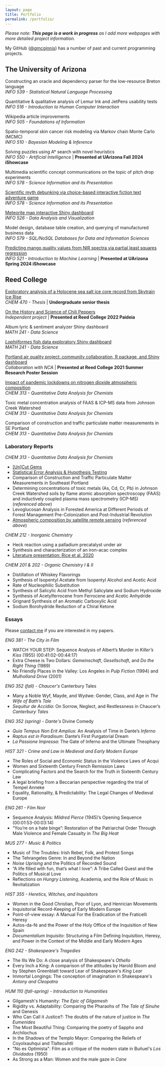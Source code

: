 ```yaml
---
layout: page
title: Portfolio
permalink: /portfolio/
---
```


<!-- ## Projects & Essays -->
<i>Please note: **This page is a work in progress** as I add more webpages with more detailed project information.</i>

My GitHub ([@gmcginnis](https://github.com/gmcginnis)) has a number of past and current programming projects.

## The University of Arizona

Constructing an oracle and dependency parser for the low-resource Breton language  
<i>INFO 539 - Statistical Natural Language Processing</i>

Quantitative & qualitative analysis of Lemur Ink and JetPens usability tests  
<i>INFO 516 - Introduction to Human Computer Interaction</i>

Wikipedia article improvements  
<i>INFO 505 - Foundations of Information</i>

Spatio-temporal skin cancer risk modeling via Markov chain Monte Carlo (MCMC)  
<i>INFO 510 - Bayesian Modeling & Inference</i>

Solving puzzles using A* search with novel heuristics  
<i>INFO 550 - Artificial Intelligence</i> | <b>Presented at UArizona Fall 2024 iShowcase</b>

Multimedia scientific concept communications on the topic of pitch drop experiments  
<i>INFO 578 - Science Information and its Presentation</i>

<a href = "/2024/12/16/scicommbat.html">Scientific myth debunking via choice-based interactive fiction text adventure game</a>  
<i>INFO 578 - Science Information and its Presentation</i>

<a href = "/2024/05/06/meteorites.html">Meteorite map interactive Shiny dashboard</a>  
<i>INFO 526 - Data Analysis and Visualization</i>

Model design, database table creation, and querying of manufactured business data  
<i>INFO 579 - SQL/NoSQL Databases for Data and Information Sciences</i>

<a href = "/2024/05/01/mangoes.html">Predicting mango quality values from NIR spectra via partial least squares regression</a>  
<i>INFO 521 - Introduction to Machine Learning</i> | <b>Presented at UArizona Spring 2024 iShowcase</b>


## Reed College

<!-- Exploratory analysis of a Holocene sea salt ice core record from Skytrain Ice Rise   -->
<a href = "/2022/04/28/ice-ice-baby.html">Exploratory analysis of a Holocene sea salt ice core record from Skytrain Ice Rise</a>  
<i>CHEM 470 - Thesis</i> | <b>Undergraduate senior thesis</b>

<a href = "/2022/01/20/paideia-peppers.html">On the History and Science of Chili Peppers</a>  
<i>Independent project</i> | <b>Presented at Reed College 2022 Paideia</b>

Album lyric & sentiment analyzer Shiny dashboard  
<i>MATH 241 - Data Science</i>

<!-- <i>Lophiiformes</i> fish data exploratory Shiny dashboard   -->
<a href = "/2021/04/09/fish-dash.html"><i>Lophiiformes</i> fish data exploratory Shiny dashboard</a>  
<i>MATH 241 - Data Science</i>

<!-- Portland air quality project: community collaboration, R package, and Shiny dashboard   -->
<a href = "/2021/09/03/stad-final.html">Portland air quality project: community collaboration, R package, and Shiny dashboard</a>  
<i>Collaboration with NCA</i> | <b>Presented at Reed College 2021 Summer Research Poster Session</b>

<!-- Impact of pandemic lockdowns on nitrogen dioxide atmospheric composition   -->
<a href = "/2020/12/06/city-no2.html">Impact of pandemic lockdowns on nitrogen dioxide atmospheric composition</a>  
<i>CHEM 313 - Quantitative Data Analysis for Chemists</i>

Toxic metal concentration analysis of FAAS & ICP-MS data from Johnson Creek Watershed  
<i>CHEM 313 - Quantitative Data Analysis for Chemists</i>

Comparison of construction and traffic particulate matter measurements in SE Portland  
<i>CHEM 313 - Quantitative Data Analysis for Chemists</i>



<!-- ### Reed College

### Undergraduate Senior Thesis
_Exploratory Analysis of a Holocene Sea Salt Ice Core Record from Skytrain Ice Rise, Antarctica_  
(<i>fall 2021 – spring 2022</i>)

### Paideia Class  
<a href="/2022/01/20/paideia-peppers.html">On the History and Science of Chili Peppers</a>    
(<i>December 2021 – January 2022</i>)  

## Data Visualization

My GitHub ([@gmcginnis](https://github.com/gmcginnis)) has a number of past and current programming projects.

### Spatio-temporal exploration of low-cost air quality monitors
View and install the <code>AirVizR</code> package [here](https://github.com/gmcginnis/AirVizR).  
Use the <code>AirVizViewR</code> dashboard via my shinyapps.io host [here](https://gmcginnis.shinyapps.io/airvizviewr/) or by local install [here](https://github.com/gmcginnis/AirVizViewR). -->

<!--
### Visualizing Album Lyrics
Learn more about the Shiny dashboard here.  
-->

<!-- ### Exploring _Lophiiformes_ fish data
Learn more about the <code>FishDash</code> Shiny dashboard <a href = "/2021/04/09/fish-dash.html">here</a>.  
Use the dashboard via my shinyapps.io host [here](https://gmcginnis.shinyapps.io/FishDash/) or by local install [here](https://github.com/gmcginnis/FishDash). -->

### Laboratory Reports

<!-- ### Chemistry -->
<!-- * <b>Quantitative Data Analysis</b> (fall 2020) -->
<i>CHEM 313 - Quantitative Data Analysis for Chemists</i>  
+ <a href = "/2020/09/11/gems.html">\[Un\]Cut Gems</a>
+ <a href = "/2020/09/18/stat-error.html">Statistical Error Analysis & Hypothesis Testing</a>
+ Comparison of Construction and Traffic Particulate Matter Measurements in Southeast Portland
+ Determining concentrations of toxic metals (As, Cd, Cr, Pb) in Johnson Creek Watershed soils by flame atomic absorption spectroscopy (FAAS) and inductively coupled plasma mass spectrometry (ICP-MS) (<i>referenced above</i>)
+ Levoglucosan Analysis in Forested America at Different Periods of Forest Management Pre-Colonization and Post-Industrial Revolution
+ <a href = "/2020/12/06/city-no2.html">Atmospheric composition by satellite remote sensing</a> (<i>referenced above</i>)
<!-- * <b>Inorganic</b> (spring 2020) -->

<i>CHEM 212 - Inorganic Chemistry</i>
+ Heck reaction using a palladium precatalyst under air
+ Synthesis and characterization of an iron-acac complex
+ <a href = "/2020/03/06/ichem-presentation.html">Literature presentation: Rice et al. 2020</a>
<!-- * <b>Organic</b> (fall 2019 – spring 2020) -->

<i>CHEM 201 & 202 - Organic Chemistry I & II</i>
+ Distillation of Whiskey Flavorings
+ Synthesis of Isopentyl Acetate from Isopentyl Alcohol and Acetic Acid
+ Rate of Nucleophilic Substitution
+ Synthesis of Salicylic Acid from Methyl Salicylate and Sodium Hydroxide
+ Synthesis of Acetylferrocene from Ferrocene and Acetic Anhydride
+ Grignard Synthesis of an Aromatic Carboxylic Acid
+ Sodium Borohydride Reduction of a Chiral Ketone  

<!-- ### Chemistry
<!-- * <b>Quantitative Data Analysis</b> (fall 2020) -->
<!-- * <i>CHEM 313 - Quantitative Data Analysis</i>
    + <a href = "/2020/09/11/gems.html">\[Un\]Cut Gems</a>
    + <a href = "/2020/09/18/stat-error.html">Statistical Error Analysis & Hypothesis Testing</a>
    + Comparison of Construction and Traffic Particulate Matter Measurements in Southeast Portland
    + Determining concentrations of toxic metals (As, Cd, Cr, Pb) in Johnson Creek Watershed soils by flame atomic absorption spectroscopy (FAAS) and inductively coupled plasma mass spectrometry (ICP-MS)
    + Levoglucosan Analysis in Forested America at Different Periods of Forest Management Pre-Colonization and Post-Industrial Revolution
    + <a href = "/2020/12/06/city-no2.html">Atmospheric composition by satellite remote sensing</a>
<!-- * <b>Inorganic</b> (spring 2020) -->
<!-- * <b>Inorganic</b>
    + Heck reaction using a palladium precatalyst under air
    + Synthesis and characterization of an iron-acac complex
<!-- * <b>Organic</b> (fall 2019 – spring 2020) -->
<!-- * <b>Organic</b>
    + Distillation of Whiskey Flavorings
    + Synthesis of Isopentyl Acetate from Isopentyl Alcohol and Acetic Acid
    + Rate of Nucleophilic Substitution
    + Synthesis of Salicylic Acid from Methyl Salicylate and Sodium Hydroxide
    + Synthesis of Acetylferrocene from Ferrocene and Acetic Anhydride
    + Grignard Synthesis of an Aromatic Carboxylic Acid
    + Sodium Borohydride Reduction of a Chiral Ketone   -->

<!--
* Chemical Reactivity (spring 2019)
    + Phycocyanin Protein Stability
* Molecular Structure and Properties (fall 2018)
    + Discovering Beer’s Law
    + Spectrophotometric Analysis of Iron
    + Hydrogenation of Cooking Oils
-->

### Essays

Please [contact me](mailto:gillian.a.mcginnis@gmail.com) if you are interested in my papers.

<!-- * <b>The City in Film</b> (spring 2022) -->
<i>ENG 381 - The City in Film</i>
+ WATCH YOUR STEP: Sequence Analysis of Albert’s Murder in _Killer’s Kiss_ (1955) (00:41:02-00:44:17)
+ Extra Cheese is Two Dollars: _Gemeinschaft_, _Gesellschaft_, and _Do the Right Thing_ (1989)
+ No Friendly Places in the Valley: Los Angeles in _Pulp Fiction_ (1994) and _Mulholland Drive_ (2001)

<!-- * <b>Chaucer's _Canterbury Tales_</b> (fall 2021) -->
<i>ENG 352 (fall) - Chaucer's </i>Canterbury Tales
+ Many a Noble Wyf, Mayde, and Wydwe: Gender, Class, and Age in _The Wife of Bath’s Tale_
+ _Sequitur de Accidia_: On Sorrow, Neglect, and Restlessness in Chaucer’s _Canterbury Tales_

<!-- * <b>Dante's _Divine Comedy_</b> (spring 2021) -->
<i>ENG 352 (spring) - Dante's </i>Divine Comedy
+ _Quia Tempus Non Erit Amplius_: An Analysis of Time in Dante’s _Inferno_
+ _Raptus est in Paradisum_: Dante’s First Purgatorial Dream
+ _La Passione Impressa_: The Gate of Inferno and the Ultimate Theophany

<!-- * <b>Crime and Law in Medieval and Early Modern Europe</b> (spring 2021) -->
<i>HIST 321 - Crime and Law in Medieval and Early Modern Europe</i>
+ The Roles of Social and Economic Status in the Violence Laws of Acqui
+ Women and Sixteenth Century French Remission Laws
+ Complicating Factors and the Search for the Truth in Sixteenth Century Law
+ A legal briefing from a Beccarian perspective regarding the trial of Tempel Anneke
+ Equality, Rationality, & Predictability: The Legal Changes of Medieval Europe



<!--
### Archeology (spring 2022)
ANME 385 - Death & Burial
+ Case Study Evaluation: Meskell 1998
+ Case Study Evaluation: Ikram and Dodson 1998
+ Case Study Evaluation: Iezzi 2009
+ Case Study Evaluation: Redfern et al. 2017
-->

<!-- * <b>Film Noir</b> (fall 2020) -->
<i>ENG 261 - Film Noir</i>
+ Sequence Analysis: _Mildred Pierce_ (1945)’s Opening Sequence (00:01:53-00:03:14)
+ “You’re on a hate binge”: Restoration of the Patriarchal Order Through Male Violence and Female Casualty in _The Big Heat_

<!-- ### Music & Politics (fall 2020) -->
<i>MUS 277 - Music & Politics</i>
+ Music of The Troubles: Irish Rebel, Folk, and Protest Songs
+ The Tehrangeles Genre: In and Beyond the Nation
+ <i>Noise Uprising</i> and the Politics of Recorded Sound
+ “A life filled with fun, that’s what I love”: A Tribe Called Quest and the Politics of Musical Love
+ Reflections on <i>Hungry Listening</i>, Academia, and the Role of Music in Revitalization

<!-- ### History -->
<!-- * <b>Heretics, Witches, and Inquisitors</b> (spring 2020) -->
<i>HIST 355 - Heretics, Witches, and Inquisitors</i>
+ Women in the Good Christian, Poor of Lyon, and Henrician Movements
+ Inquisitorial Record-Keeping of Early Modern Europe
+ Point-of-view essay: A Manual For the Eradication of the Fraticelli Heresy
+ Autos-da-f&eacute; and the Power of the Holy Office of the Inquisition of New Spain
+ <i>Documentalium Inquisito</i>: Structuring a Film Defining Inquisition, Heresy, and Power in the Context of the Middle and Early Modern Ages

<!-- * <b>Shakespeare's Tragedies</b> (fall 2019) -->
<i>ENG 242 - Shakespeare's Tragedies</i>
+ The Ills We Do: A close analysis of Shakespeare's _Othello_
+ Every Inch a King: A comparison of the attitudes by Harold Bloom and by Stephen Greenblatt toward Lear of Shakespeare's _King Lear_
+ Immortal Longings: The conception of imagination in Shakespeare's _Antony and Cleopatra_

<i>HUM 110 (fall-spring) - Introduction to Humanities</i>
* Gilgamesh's Humanity: _The Epic of Gilgamesh_
* Rigidity vs. Adaptability: Comparing the Pharaohs of _The Tale of Sinuhe_ and Genesis
* Who Can Call it Justice?: The doubts of the nature of justice in _The Eumenides_
* The Most Beautiful Thing: Comparing the poetry of Sappho and Archilochus
* In the Shadows of the Templo Mayor: Comparing the Reliefs of Coyolxauhqui and Tlaltecuhtli
* "No es Optimista": Film as a critique of the modern state in Bu&ntilde;uel's _Los Olvidados_ (1950)
* As Strong as a Man: Women and the male gaze in _Cane_

<!--
### English
* <b>The City in Film</b> (spring 2022)
    + WATCH YOUR STEP: Sequence Analysis of Albert’s Murder in _Killer’s Kiss_ (1955) (00:41:02-00:44:17)
    + Extra Cheese is Two Dollars: _Gemeinschaft_, _Gesellschaft_, and _Do the Right Thing_ (1989)
    + No Friendly Places in the Valley: Los Angeles in _Pulp Fiction_ (1994) and _Mulholland Drive_ (2001)
* <b>Chaucer's _Canterbury Tales_</b> (fall 2021)
    + Many a Noble Wyf, Mayde, and Wydwe: Gender, Class, and Age in _The Wife of Bath’s Tale_
    + _Sequitur de Accidia_: On Sorrow, Neglect, and Restlessness in Chaucer’s _Canterbury Tales_
* <b>Dante's _Divine Comedy_</b> (spring 2021)
    + _Quia Tempus Non Erit Amplius_: An Analysis of Time in Dante’s _Inferno_
    + _Raptus est in Paradisum_: Dante’s First Purgatorial Dream
    + _La Passione Impressa_: The Gate of Inferno and the Ultimate Theophany
* <b>Film Noir</b> (fall 2020)
    + Sequence Analysis: _Mildred Pierce_ (1945)’s Opening Sequence (00:01:53-00:03:14)
    + “You’re on a hate binge”: Restoration of the Patriarchal Order Through Male Violence and Female Casualty in _The Big Heat_
* <b>Shakespeare's Tragedies</b> (fall 2019)
    + The Ills We Do: A close analysis of Shakespeare's _Othello_
    + Every Inch a King: A comparison of the attitudes by Harold Bloom and by Stephen Greenblatt toward Lear of Shakespeare's _King Lear_
    + Immortal Longings: The conception of imagination in Shakespeare's _Antony and Cleopatra_

<!--
### Archeology (spring 2022)
+ Case Study Evaluation: Meskell 1998
+ Case Study Evaluation: Ikram and Dodson 1998
+ Case Study Evaluation: Iezzi 2009
+ Case Study Evaluation: Redfern et al. 2017
-->
<!--
### History
* <b>Crime and Law in Medieval and Early Modern Europe</b> (spring 2021)
    + The Roles of Social and Economic Status in the Violence Laws of Acqui
    + Women and Sixteenth Century French Remission Laws
    + Complicating Factors and the Search for the Truth in Sixteenth Century Law
    + A legal briefing from a Beccarian perspective regarding the trial of Tempel Anneke
    + Equality, Rationality, & Predictability: The Legal Changes of Medieval Europe
* <b>Heretics, Witches, and Inquisitors</b> (spring 2020)
    + Women in the Good Christian, Poor of Lyon, and Henrician Movements
    + Inquisitorial Record-Keeping of Early Modern Europe
    + Point-of-view essay: A Manual For the Eradication of the Fraticelli Heresy
    + Autos-da-f&eacute; and the Power of the Holy Office of the Inquisition of New Spain
    + <i>Documentalium Inquisito</i>: Structuring a Film Defining Inquisition, Heresy, and Power in the Context of the Middle and Early Modern Ages

### Music & Politics (fall 2020)
+ Music of The Troubles: Irish Rebel, Folk, and Protest Songs
+ The Tehrangeles Genre: In and Beyond the Nation
+ <i>Noise Uprising</i> and the Politics of Recorded Sound
+ “A life filled with fun, that’s what I love”: A Tribe Called Quest and the Politics of Musical Love
+ Reflections on <i>Hungry Listening</i>, Academia, and the Role of Music in Revitalization

### Humanities (fall 2018 – spring 2019)
* Gilgamesh's Humanity: _The Epic of Gilgamesh_
* Rigidity vs. Adaptability: Comparing the Pharaohs of _The Tale of Sinuhe_ and Genesis
* Who Can Call it Justice?: The doubts of the nature of justice in _The Eumenides_
* The Most Beautiful Thing: Comparing the poetry of Sappho and Archilochus
* In the Shadows of the Templo Mayor: Comparing the Reliefs of Coyolxauhqui and Tlaltecuhtli
* "No es Optimista": Film as a critique of the modern state in Bu&ntilde;uel's _Los Olvidados_ (1950)
* As Strong as a Man: Women and the male gaze in _Cane_ -->